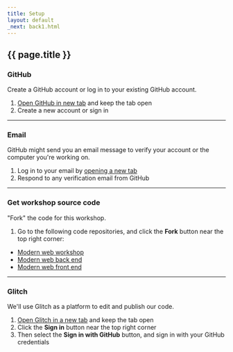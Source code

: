 ```yaml
---
title: Setup
layout: default
_next: back1.html
---
```


## {{ page.title }}

### GitHub

Create a GitHub account or log in to your existing GitHub account.

1. <a href="https://github.com" target="_blank">Open GitHub in new tab</a> and keep the tab open
2. Create a new account or sign in

---

### Email

GitHub might send you an email message to verify your account or the computer you're working on.

1. Log in to your email by <a href="about:blank" target="_blank">opening a new tab</a>
2. Respond to any verification email from GitHub

---

### Get workshop source code

"Fork" the code for this workshop.

1. Go to the following code repositories, and click the **Fork** button near the top right corner:

- [Modern web workshop](https://github.com/brianzelip/modern-web-workshop)
- [Modern web back end](https://github.com/brianzelip/modern-web-back-end)
- [Modern web front end](https://github.com/brianzelip/modern-web-front-end)

---

### Glitch

We'll use Glitch as a platform to edit and publish our code.

1. <a href="https://glitch.com" target="_blank">Open Glitch in a new tab</a> and keep the tab open
2. Click the **Sign in** button near the top right corner
3. Then select the **Sign in with GitHub** button, and sign in with your GitHub credentials
